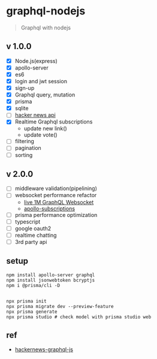 # graphql-nodejs
> Graphql with nodejs

## v 1.0.0
- [x] Node.js(express)
- [x] apollo-server
- [x] es6
- [x] login and jwt session
- [x] sign-up
- [x] Graphql query, mutation
- [x] prisma
- [x] sqlite
- [ ] [hacker news api](https://news.ycombinator.com/best)
- [x] Realtime Graphql subscriptions
  - update new link()
  - update vote()
- [ ] filtering
- [ ] pagination
- [ ] sorting

## v 2.0.0
- [ ] middleware validation(pipelining)
- [ ] websocket performance refactor
  - [live 1M GraphQL Websocket](https://itnext.io/how-we-manage-live-1m-graphql-websocket-subscriptions-11e1880758b0)
  - [apollo-subscriptions](https://www.apollographql.com/docs/react/data/subscriptions/)
- [ ] prisma performance optimization
- [ ] typescript
- [ ] google oauth2
- [ ] realtime chatting
- [ ] 3rd party api

## setup
```
npm install apollo-server graphql
npm install jsonwebtoken bcryptjs
npm i @prisma/cli -D


npx prisma init
npx prisma migrate dev --preview-feature
npx prisma generate
npx prisma studio # check model with prisma studio web
```


## ref

- [hackernews-graphql-js](https://github.com/howtographql/graphql-js)


